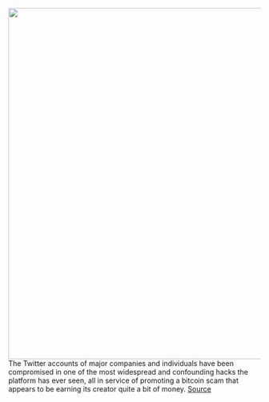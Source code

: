 <img src='https://cdn.vox-cdn.com/thumbor/hDKTrpOn5d2-I2V5hIl7uAt2Rio=/0x0:2040x1360/1200x800/filters:focal(857x517:1183x843)/cdn.vox-cdn.com/uploads/chorus_image/image/67063178/acastro_200715_1777_twitter_0001.0.10.jpg' width='700px' /><br/>
The Twitter accounts of major companies and individuals have been compromised in one of the most widespread and confounding hacks the platform has ever seen, all in service of promoting a bitcoin scam that appears to be earning its creator quite a bit of money.
<a href='https://www.theverge.com/2020/7/15/21326200/elon-musk-bill-gates-twitter-hack-bitcoin-scam-compromised'> Source <a/>